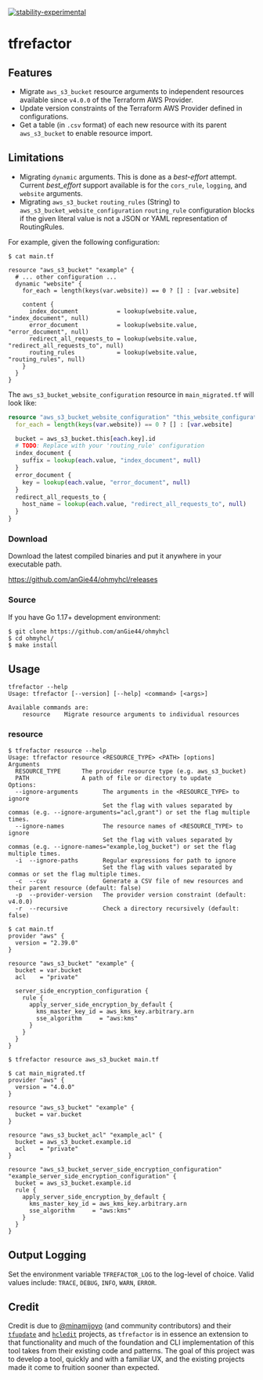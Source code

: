 [![stability-experimental](https://img.shields.io/badge/stability-experimental-orange.svg)](https://github.com/emersion/stability-badges#experimental)

# tfrefactor

## Features

- Migrate `aws_s3_bucket` resource arguments to independent resources available since `v4.0.0` of the Terraform AWS Provider.
- Update version constraints of the Terraform AWS Provider defined in configurations.
- Get a table (in `.csv` format) of each new resource with its parent `aws_s3_bucket` to enable resource import.

## Limitations

- Migrating `dynamic` arguments. This is done as a _best-effort_ attempt. Current _best_effort_ support available is for the `cors_rule`, `logging`, and `website` arguments.
- Migrating `aws_s3_bucket` `routing_rules` (String) to `aws_s3_bucket_website_configuration` `routing_rule` configuration blocks
if the given literal value is not a JSON or YAML representation of RoutingRules. 

For example, given the following configuration:
```shell
$ cat main.tf

resource "aws_s3_bucket" "example" {
  # ... other configuration ...
  dynamic "website" {
    for_each = length(keys(var.website)) == 0 ? [] : [var.website]

    content {
      index_document           = lookup(website.value, "index_document", null)
      error_document           = lookup(website.value, "error_document", null)
      redirect_all_requests_to = lookup(website.value, "redirect_all_requests_to", null)
      routing_rules            = lookup(website.value, "routing_rules", null)
    }
  }
}
```

The `aws_s3_bucket_website_configuration` resource in `main_migrated.tf` will look like:
```terraform
resource "aws_s3_bucket_website_configuration" "this_website_configuration" {
  for_each = length(keys(var.website)) == 0 ? [] : [var.website]

  bucket = aws_s3_bucket.this[each.key].id
  # TODO: Replace with your 'routing_rule' configuration
  index_document {
    suffix = lookup(each.value, "index_document", null)
  }
  error_document {
    key = lookup(each.value, "error_document", null)
  }
  redirect_all_requests_to {
    host_name = lookup(each.value, "redirect_all_requests_to", null)
  }
}
```

### Download

Download the latest compiled binaries and put it anywhere in your executable path.

https://github.com/anGie44/ohmyhcl/releases

### Source

If you have Go 1.17+ development environment:

```
$ git clone https://github.com/anGie44/ohmyhcl
$ cd ohmyhcl/
$ make install
```

## Usage
```shell
tfrefactor --help
Usage: tfrefactor [--version] [--help] <command> [<args>]

Available commands are:
    resource    Migrate resource arguments to individual resources
```

### resource

```shell
$ tfrefactor resource --help
Usage: tfrefactor resource <RESOURCE_TYPE> <PATH> [options]
Arguments
  RESOURCE_TYPE      The provider resource type (e.g. aws_s3_bucket)
  PATH               A path of file or directory to update
Options:
  --ignore-arguments       The arguments in the <RESOURCE_TYPE> to ignore
                           Set the flag with values separated by commas (e.g. --ignore-arguments="acl,grant") or set the flag multiple times.
  --ignore-names           The resource names of <RESOURCE_TYPE> to ignore
                           Set the flag with values separated by commas (e.g. --ignore-names="example,log_bucket") or set the flag multiple times.
  -i  --ignore-paths       Regular expressions for path to ignore
                           Set the flag with values separated by commas or set the flag multiple times.
  -c  --csv    			   Generate a CSV file of new resources and their parent resource (default: false)
  -p  --provider-version   The provider version constraint (default: v4.0.0)
  -r  --recursive          Check a directory recursively (default: false)
```

```shell
$ cat main.tf
provider "aws" {
  version = "2.39.0"
}

resource "aws_s3_bucket" "example" {
  bucket = var.bucket
  acl    = "private"
  
  server_side_encryption_configuration {
    rule {
      apply_server_side_encryption_by_default {
        kms_master_key_id = aws_kms_key.arbitrary.arn
        sse_algorithm     = "aws:kms"
      }
    }
  }
}

$ tfrefactor resource aws_s3_bucket main.tf

$ cat main_migrated.tf
provider "aws" {
  version = "4.0.0"
}

resource "aws_s3_bucket" "example" {
  bucket = var.bucket
}

resource "aws_s3_bucket_acl" "example_acl" {
  bucket = aws_s3_bucket.example.id
  acl    = "private"
}

resource "aws_s3_bucket_server_side_encryption_configuration" "example_server_side_encryption_configuration" {
  bucket = aws_s3_bucket.example.id
  rule {
    apply_server_side_encryption_by_default {
      kms_master_key_id = aws_kms_key.arbitrary.arn
      sse_algorithm     = "aws:kms"
    }
  }
}
```

## Output Logging

Set the environment variable `TFREFACTOR_LOG` to the log-level of choice. Valid values include: `TRACE`, `DEBUG`, `INFO`, `WARN`, `ERROR`.

## Credit

Credit is due to [@minamijoyo](https://github.com/minamijoyo) (and community contributors) and their [`tfupdate`](https://github.com/minamijoyo/tfupdate) and [`hcledit`](https://github.com/minamijoyo/hcledit) projects,
as `tfrefactor` is in essence an extension to that functionality and much of the foundation and CLI implementation of this tool takes from their existing code and patterns. 
The goal of this project was to develop a tool, quickly and with a familiar UX, and the existing projects made it come to fruition sooner than expected.
